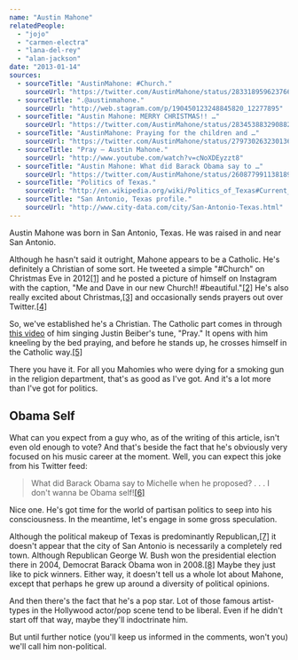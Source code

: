 ```yaml
---
name: "Austin Mahone"
relatedPeople:
  - "jojo"
  - "carmen-electra"
  - "lana-del-rey"
  - "alan-jackson"
date: "2013-01-14"
sources:
  - sourceTitle: "AustinMahone: #Church."
    sourceUrl: "https://twitter.com/AustinMahone/status/283318959623766016"
  - sourceTitle: ".@austinmahone."
    sourceUrl: "http://web.stagram.com/p/190450123248845820_12277895"
  - sourceTitle: "Austin Mahone: MERRY CHRISTMAS!! …"
    sourceUrl: "https://twitter.com/AustinMahone/status/283453883290882048"
  - sourceTitle: "AustinMahone: Praying for the children and …"
    sourceUrl: "https://twitter.com/AustinMahone/status/279730263230136322"
  - sourceTitle: "Pray – Austin Mahone."
    sourceUrl: "http://www.youtube.com/watch?v=cNoXDEyzzt8"
  - sourceTitle: "Austin Mahone: What did Barack Obama say to …"
    sourceUrl: "https://twitter.com/AustinMahone/status/260877991138189313"
  - sourceTitle: "Politics of Texas."
    sourceUrl: "http://en.wikipedia.org/wiki/Politics_of_Texas#Current_situation"
  - sourceTitle: "San Antonio, Texas profile."
    sourceUrl: "http://www.city-data.com/city/San-Antonio-Texas.html"
---
```


Austin Mahone was born in San Antonio, Texas. He was raised in and near San Antonio.

Although he hasn't said it outright, Mahone appears to be a Catholic. He's definitely a Christian of some sort. He tweeted a simple "#Church" on Christmas Eve in 2012<a class="source-citation" href="https://twitter.com/AustinMahone/status/283318959623766016" title="AustinMahone: #Church.">[1]</a> and he posted a picture of himself on Instagram with the caption, "Me and Dave in our new Church!! #beautiful."<a class="source-citation" href="http://web.stagram.com/p/190450123248845820_12277895" title=".@austinmahone.">[2]</a> He's also really excited about Christmas,<a class="source-citation" href="https://twitter.com/AustinMahone/status/283453883290882048" title="Austin Mahone: MERRY CHRISTMAS!! …">[3]</a> and occasionally sends prayers out over Twitter.<a class="source-citation" href="https://twitter.com/AustinMahone/status/279730263230136322" title="AustinMahone: Praying for the children and …">[4]</a>

So, we've established he's a Christian. The Catholic part comes in through [this video](http://www.youtube.com/watch?v=cNoXDEyzzt8) of him singing Justin Beiber's tune, "Pray." It opens with him kneeling by the bed praying, and before he stands up, he crosses himself in the Catholic way.<a class="source-citation" href="http://www.youtube.com/watch?v=cNoXDEyzzt8" title="Pray – Austin Mahone.">[5]</a>

There you have it. For all you Mahomies who were dying for a smoking gun in the religion department, that's as good as I've got. And it's a lot more than I've got for politics.


## Obama Self

What can you expect from a guy who, as of the writing of this article, isn't even old enough to vote? And that's beside the fact that he's obviously very focused on his music career at the moment. Well, you can expect this joke from his Twitter feed:

>What did Barack Obama say to Michelle when he proposed? . . . I don't wanna be Obama self!<a class="source-citation" href="https://twitter.com/AustinMahone/status/260877991138189313" title="Austin Mahone: What did Barack Obama say to …">[6]</a>

Nice one. He's got time for the world of partisan politics to seep into his consciousness. In the meantime, let's engage in some gross speculation.

Although the political makeup of Texas is predominantly Republican,<a class="source-citation" href="http://en.wikipedia.org/wiki/Politics_of_Texas#Current_situation" title="Politics of Texas.">[7]</a> it doesn't appear that the city of San Antonio is necessarily a completely red town. Although Republican George W. Bush won the presidential election there in 2004, Democrat Barack Obama won in 2008.<a class="source-citation" href="http://www.city-data.com/city/San-Antonio-Texas.html" title="San Antonio, Texas profile.">[8]</a> Maybe they just like to pick winners. Either way, it doesn't tell us a whole lot about Mahone, except that perhaps he grew up around a diversity of political opinions.

And then there's the fact that he's a pop star. Lot of those famous artist-types in the Hollywood actor/pop scene tend to be liberal. Even if he didn't start off that way, maybe they'll indoctrinate him.

But until further notice (you'll keep us informed in the comments, won't you) we'll call him non-political.